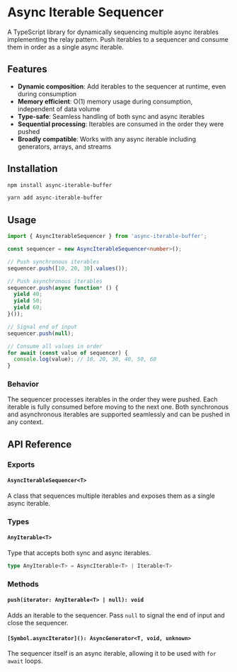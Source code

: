 # Async Iterable Sequencer

A TypeScript library for dynamically sequencing multiple async iterables implementing the relay pattern. Push iterables to a sequencer and consume them in order as a single async iterable.

## Features

* **Dynamic composition**: Add iterables to the sequencer at runtime, even during consumption
* **Memory efficient**: O(1) memory usage during consumption, independent of data volume
* **Type-safe**: Seamless handling of both sync and async iterables
* **Sequential processing**: Iterables are consumed in the order they were pushed
* **Broadly compatible**: Works with any async iterable including generators, arrays, and streams

## Installation

```bash
npm install async-iterable-buffer
```

```bash
yarn add async-iterable-buffer
```

## Usage

```typescript
import { AsyncIterableSequencer } from 'async-iterable-buffer';

const sequencer = new AsyncIterableSequencer<number>();

// Push synchronous iterables
sequencer.push([10, 20, 30].values());

// Push asynchronous iterables
sequencer.push(async function* () {
  yield 40;
  yield 50;
  yield 60;
}());

// Signal end of input
sequencer.push(null);

// Consume all values in order
for await (const value of sequencer) {
  console.log(value); // 10, 20, 30, 40, 50, 60
}
```

### Behavior

The sequencer processes iterables in the order they were pushed. Each iterable is fully consumed before moving to the next one. Both synchronous and asynchronous iterables are supported seamlessly and can be pushed in any context.

## API Reference

### Exports

#### `AsyncIterableSequencer<T>`

A class that sequences multiple iterables and exposes them as a single async iterable.

### Types

#### `AnyIterable<T>`

Type that accepts both sync and async iterables.

```typescript
type AnyIterable<T> = AsyncIterable<T> | Iterable<T>
```

### Methods

#### `push(iterator: AnyIterable<T> | null): void`

Adds an iterable to the sequencer. Pass `null` to signal the end of input and close the sequencer.

#### `[Symbol.asyncIterator](): AsyncGenerator<T, void, unknown>`

The sequencer itself is an async iterable, allowing it to be used with `for await` loops.
